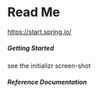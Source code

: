 # Read Me
https://start.spring.io/

##### Getting Started
 see the initializr screen-shot

##### Reference Documentation


